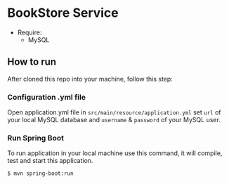 # BookStore Service

- Require:
  - MySQL

## How to run
After cloned this repo into your machine, follow this step:

### Configuration .yml file
Open application.yml file in `src/main/resource/application.yml` set `url` of your local MySQL database and `username` & `password` of your MySQL user.

### Run Spring Boot
To run application in your local machine use this command, it will compile, test and start this application.

```
$ mvn spring-boot:run
```